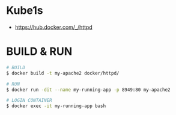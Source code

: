 # Kube1s
- https://hub.docker.com/_/httpd

# BUILD & RUN
```bash
# BUILD
$ docker build -t my-apache2 docker/httpd/

# RUN
$ docker run -dit --name my-running-app -p 8949:80 my-apache2

# LOGIN CONTAINER
$ docker exec -it my-running-app bash
```
